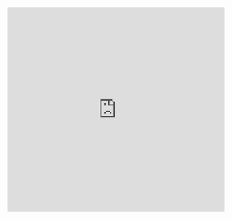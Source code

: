 <iframe width="100%" height="476" frameborder="0"
  src="https://observablehq.com/embed/@elisa-ro/life-expectancy-vs-gdp?cells=plot"></iframe>

